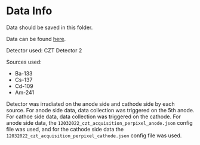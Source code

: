 # Data Info
Data should be saved in this folder. 

Data can be found [here](https://drive.google.com/drive/folders/1zlU33uZfci9Pb7yWbz8ett7hW3fvVEHg?usp=sharing).

Detector used:
CZT Detector 2

Sources used:
* Ba-133
* Cs-137
* Cd-109
* Am-241

Detector was irradiated on the anode side and cathode side by each source. For anode side data, data collection was triggered on the 5th anode. For cathoe side data, data collection was triggered on the cathode. For anode side data, the `12032022_czt_acquisition_perpixel_anode.json` config file was used, and for the cathode side data the `12032022_czt_acquisition_perpixel_cathode.json` config file was used. 
